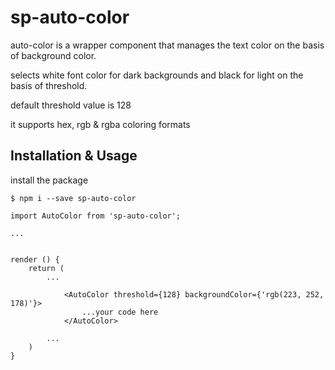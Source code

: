# sp-auto-color

auto-color is a wrapper component that manages the text color on the basis of background color.

selects white font color for dark backgrounds and black for light on the basis of threshold.

default threshold value is 128

it supports hex, rgb & rgba coloring formats

## Installation & Usage

install the package

```
$ npm i --save sp-auto-color

```



```
import AutoColor from 'sp-auto-color';

...


render () {
    return (
        ...

            <AutoColor threshold={128} backgroundColor={'rgb(223, 252, 178)'}>
                ...your code here
            </AutoColor>

        ...
    )
}
```